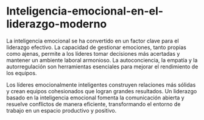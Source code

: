 # Inteligencia-emocional-en-el-liderazgo-moderno
La inteligencia emocional se ha convertido en un factor clave para el liderazgo efectivo. La capacidad de gestionar emociones, tanto propias como ajenas, permite a los líderes tomar decisiones más acertadas y mantener un ambiente laboral armonioso. La autoconciencia, la empatía y la autorregulación son herramientas esenciales para mejorar el rendimiento de los equipos.

Los líderes emocionalmente inteligentes construyen relaciones más sólidas y crean equipos cohesionados que logran grandes resultados. Un liderazgo basado en la inteligencia emocional fomenta la comunicación abierta y resuelve conflictos de manera eficiente, transformando el entorno de trabajo en un espacio productivo y positivo.
